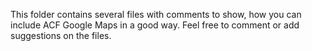 This folder contains several files with comments to show, how you can include ACF Google Maps in a good way. Feel free to comment or add suggestions on the files.